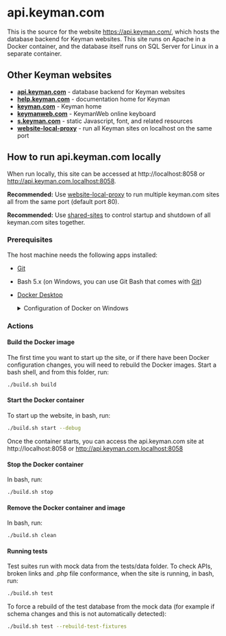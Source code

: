 # api.keyman.com

This is the source for the website https://api.keyman.com/, which hosts the
database backend for Keyman websites. This site runs on Apache in a Docker
container, and the database itself runs on SQL Server for Linux in a separate
container.

## Other Keyman websites

* **[api.keyman.com]** - database backend for Keyman websites
* **[help.keyman.com]** - documentation home for Keyman
* **[keyman.com]** - Keyman home
* **[keymanweb.com]** - KeymanWeb online keyboard
* **[s.keyman.com]** - static Javascript, font, and related resources
* **[website-local-proxy]** - run all Keyman sites on localhost on the same port

## How to run api.keyman.com locally

When run locally, this site can be accessed at http://localhost:8058 or
http://api.keyman.com.localhost:8058.

**Recommended:** Use [website-local-proxy] to run multiple keyman.com sites
all from the same port (default port 80).

**Recommended:** Use [shared-sites] to control startup and shutdown of all
keyman.com sites together.

### Prerequisites

The host machine needs the following apps installed:
* [Git]
* Bash 5.x (on Windows, you can use Git Bash that comes with [Git])
* [Docker Desktop]

  <details>
  <summary>Configuration of Docker on Windows</summary>

    On Windows machines, you can setup Docker in two different ways, either of
    which should work:
    * [Enable Hyper-V on Windows 11](https://techcommunity.microsoft.com/t5/educator-developer-blog/step-by-step-enabling-hyper-v-for-use-on-windows-11/ba-p/3745905)
    * [WSL2](https://ubuntu.com/tutorials/install-ubuntu-on-wsl2-on-windows-10#1-overview)

  </details>

### Actions

#### Build the Docker image

The first time you want to start up the site, or if there have been Docker
configuration changes, you will need to rebuild the Docker images. Start a bash
shell, and from this folder, run:

```sh
./build.sh build
```

#### Start the Docker container

To start up the website, in bash, run:

```sh
./build.sh start --debug
```

Once the container starts, you can access the api.keyman.com site at
http://localhost:8058 or http://api.keyman.com.localhost:8058

#### Stop the Docker container

In bash, run:

```sh
./build.sh stop
```

#### Remove the Docker container and image

In bash, run:

```sh
./build.sh clean
```

#### Running tests

Test suites run with mock data from the tests/data folder. To check APIs, broken
links and .php file conformance, when the site is running, in bash, run:

```sh
./build.sh test
```

To force a rebuild of the test database from the mock data (for example if
schema changes and this is not automatically detected):

```sh
./build.sh test --rebuild-test-fixtures
```

[Git]: https://git-scm.com/downloads
[Docker Desktop]: https://docs.docker.com/get-docker/
[api.keyman.com]: https://github.com/keymanapp/api.keyman.com
[help.keyman.com]: https://github.com/keymanapp/help.keyman.com
[keyman.com]: https://github.com/keymanapp/keyman.com
[keymanweb.com]: https://github.com/keymanapp/keymanweb.com
[s.keyman.com]: https://github.com/keymanapp/s.keyman.com
[website-local-proxy]: https://github.com/keymanapp/website-local-proxy
[shared-sites]: https://github.com/keymanapp/shared-sites
[enable Hyper-V]: https://techcommunity.microsoft.com/t5/educator-developer-blog/step-by-step-enabling-hyper-v-for-use-on-windows-11/ba-p/3745905
[enable WSL2]: https://ubuntu.com/tutorials/install-ubuntu-on-wsl2-on-windows-10#1-overview

